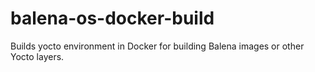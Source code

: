 # balena-os-docker-build
Builds yocto environment in Docker for building Balena images or other Yocto layers.
